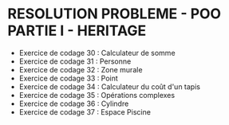 # RESOLUTION PROBLEME - POO PARTIE I - HERITAGE

+ Exercice de codage 30 : Calculateur de somme
+ Exercice de codage 31 : Personne
+ Exercice de codage 32 : Zone murale
+ Exercice de codage 33 : Point
+ Exercice de codage 34 : Calculateur du coût d'un tapis
+ Exercice de codage 35 : Opérations complexes
+ Exercice de codage 36 : Cylindre
+ Exercice de codage 37 : Espace Piscine